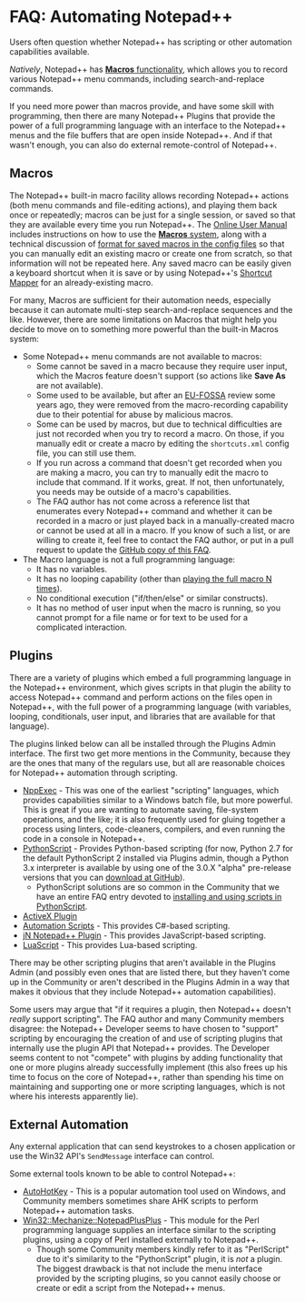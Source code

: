 # FAQ: Automating Notepad++

Users often question whether Notepad++ has scripting or other automation capabilities available.

_Natively_, Notepad++ has [**Macros** functionality](https://npp-user-manual.org/docs/macros/), which allows you to record various Notepad++ menu commands, including search-and-replace commands.

If you need more power than macros provide, and have some skill with programming, then there are many Notepad++ Plugins that provide the power of a full programming language with an interface to the Notepad++ menus and the file buffers that are open inside Notepad++.  And if that wasn't enough, you can also do external remote-control of Notepad++.

## Macros

The Notepad++ built-in macro facility allows recording Notepad++ actions (both menu commands and file-editing actions), and playing them back once or repeatedly; macros can be just for a single session, or saved so that they are available every time you run Notepad++.  The [Online User Manual](https://npp-user-manual.org/) includes instructions on how to use the [**Macros** system](https://npp-user-manual.org/docs/macros/), along with a technical discussion of [format for saved macros in the config files](https://npp-user-manual.org/docs/config-files/#macros) so that you can manually edit an existing macro or create one from scratch, so that information will not be repeated here.  Any saved macro can be easily given a keyboard shortcut when it is save or by using Notepad++'s [Shortcut Mapper](https://npp-user-manual.org/docs/preferences/#shortcut-mapper) for an already-existing macro.

For many, Macros are sufficient for their automation needs, especially because it can automate multi-step search-and-replace sequences and the like.  However, there are some limitations on Macros that might help you decide to move on to something more powerful than the built-in Macros system:

- Some Notepad++ menu commands are not available to macros:
  - Some cannot be saved in a macro because they require user input, which the Macros feature doesn't support (so actions like **Save As** are not available).
  - Some used to be available, but after an [EU-FOSSA](https://joinup.ec.europa.eu/collection/eu-fossa-2/about) review some years ago, they were removed from the macro-recording capability due to their potential for abuse by malicious macros.
  - Some can be used by macros, but due to technical difficulties are just not recorded when you try to record a macro.  On those, if you manually edit or create a macro by editing the `shortcuts.xml` config file, you can still use them.
  - If you run across a command that doesn't get recorded when you are making a macro, you can try to manually edit the macro to include that command.  If it works, great.  If not, then unfortunately, you needs may be outside of a macro's capabilities.
  - The FAQ author has not come across a reference list that enumerates every Notepad++ command and whether it can be recorded in a macro or just played back in a manually-created macro or cannot be used at all in a macro.  If you know of such a list, or are willing to create it, feel free to contact the FAQ author, or put in a pull request to update the [GitHub copy of this FAQ](https://github.com/pryrt/nppStuff/new/main/CommunityForum/FAQ/AutomatingNotepadPlusPlus.md).
- The Macro language is not a full programming language:
  - It has no variables.
  - It has no looping capability (other than [playing the full macro N times](https://npp-user-manual.org/docs/macros/#play-a-recorded-macro-multiple-times)).
  - No conditional execution ("if/then/else" or similar constructs).
  - It has no method of user input when the macro is running, so you cannot prompt for a file name or for text to be used for a complicated interaction.

## Plugins

There are a variety of plugins which embed a full programming language in the Notepad++ environment, which gives scripts in that plugin the ability to access Notepad++ command and perform actions on the files open in Notepad++, with the full power of a programming language (with variables, looping, conditionals, user input, and libraries that are available for that language).

The plugins linked below can all be installed through the Plugins Admin interface.  The first two get more mentions in the Community, because they are the ones that many of the regulars use, but all are reasonable choices for Notepad++ automation through scripting.

- [NppExec](https://github.com/d0vgan/nppexec) - This was one of the earliest "scripting" languages, which provides capabilities similar to a Windows batch file, but more powerful.  This is great if you are wanting to automate saving, file-system operations, and the like; it is also frequently used for gluing together a process using linters, code-cleaners, compilers, and even running the code in a console in Notepad++.
- [PythonScript](https://github.com/bruderstein/PythonScript) - Provides Python-based scripting (for now, Python 2.7 for the default PythonScript 2 installed via Plugins admin, though a Python 3.x interpreter is available by using one of the 3.0.X "alpha" pre-release versions that you can [download at GitHub](https://github.com/bruderstein/PythonScript/releases)).
  - PythonScript solutions are so common in the Community that we have an entire FAQ entry devoted to [installing and using scripts in PythonScript](/topic/23039).
- [ActiveX Plugin](https://sourceforge.net/projects/nppactivexplugin/)
- [Automation Scripts](https://github.com/oleg-shilo/scripts.npp) - This provides C#-based scripting.
- [jN Notepad++ Plugin](https://github.com/sieukrem/jn-npp-plugin/wiki) - This provides JavaScript-based scripting.
- [LuaScript](https://github.com/dail8859/LuaScript) - This provides Lua-based scripting.

There may be other scripting plugins that aren't available in the Plugins Admin (and possibly even ones that are listed there, but they haven't come up in the Community or aren't described in the Plugins Admin in a way that makes it obvious that they include Notepad++ automation capabilities).

Some users may argue that "if it requires a plugin, then Notepad++ doesn't _really_ support scripting".  The FAQ author and many Community members disagree: the Notepad++ Developer seems to have chosen to "support" scripting by encouraging the creation of and use of scripting plugins that internally use the plugin API that Notepad++ provides.  The Developer seems content to not "compete" with plugins by adding functionality that one or more plugins already successfully implement (this also frees up his time to focus on the core of Notepad++, rather than spending his time on maintaining and supporting one or more scripting languages, which is not where his interests apparently lie).

## External Automation

Any external application that can send keystrokes to a chosen application or use the Win32 API's `SendMessage` interface can control.

Some external tools known to be able to control Notepad++:

- [AutoHotKey](https://www.autohotkey.com/) - This is a popular automation tool used on Windows, and Community members sometimes share AHK scripts to perform Notepad++ automation tasks.
- [Win32::Mechanize::NotepadPlusPlus](https://metacpan.org/pod/Win32::Mechanize::NotepadPlusPlus) - This module for the Perl programming language supplies an interface similar to the scripting plugins, using a copy of Perl installed externally to Notepad++.
  - Though some Community members kindly refer to it as "PerlScript" due to it's similarity to the "PythonScript" plugin, it is _not_ a plugin.  The biggest drawback is that not include the menu interface provided by the  scripting plugins, so you cannot easily choose or create or edit a script from the Notepad++ menus.
